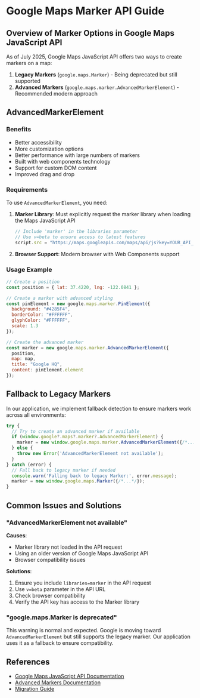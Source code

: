# Google Maps Marker API Guide

## Overview of Marker Options in Google Maps JavaScript API

As of July 2025, Google Maps JavaScript API offers two ways to create markers on a map:

1. **Legacy Markers** (`google.maps.Marker`) - Being deprecated but still supported
2. **Advanced Markers** (`google.maps.marker.AdvancedMarkerElement`) - Recommended modern approach

## AdvancedMarkerElement

### Benefits

- Better accessibility
- More customization options
- Better performance with large numbers of markers
- Built with web components technology
- Support for custom DOM content
- Improved drag and drop

### Requirements

To use `AdvancedMarkerElement`, you need:

1. **Marker Library**: Must explicitly request the marker library when loading the Maps JavaScript API
   ```javascript
   // Include 'marker' in the libraries parameter
   // Use v=beta to ensure access to latest features
   script.src = "https://maps.googleapis.com/maps/api/js?key=YOUR_API_KEY&libraries=places,marker&v=beta";
   ```

2. **Browser Support**: Modern browser with Web Components support

### Usage Example

```javascript
// Create a position
const position = { lat: 37.4220, lng: -122.0841 };

// Create a marker with advanced styling
const pinElement = new google.maps.marker.PinElement({
  background: "#4285F4",
  borderColor: "#FFFFFF",
  glyphColor: "#FFFFFF",
  scale: 1.3
});

// Create the advanced marker
const marker = new google.maps.marker.AdvancedMarkerElement({
  position,
  map: map,
  title: "Google HQ",
  content: pinElement.element
});
```

## Fallback to Legacy Markers

In our application, we implement fallback detection to ensure markers work across all environments:

```javascript
try {
  // Try to create an advanced marker if available
  if (window.google?.maps?.marker?.AdvancedMarkerElement) {
    marker = new window.google.maps.marker.AdvancedMarkerElement({/*...*/});
  } else {
    throw new Error('AdvancedMarkerElement not available');
  }
} catch (error) {
  // Fall back to legacy marker if needed
  console.warn('Falling back to legacy Marker:', error.message);
  marker = new window.google.maps.Marker({/*...*/});
}
```

## Common Issues and Solutions

### "AdvancedMarkerElement not available"

**Causes**:
- Marker library not loaded in the API request
- Using an older version of Google Maps JavaScript API
- Browser compatibility issues

**Solutions**:
1. Ensure you include `libraries=marker` in the API request
2. Use `v=beta` parameter in the API URL
3. Check browser compatibility
4. Verify the API key has access to the Marker library

### "google.maps.Marker is deprecated"

This warning is normal and expected. Google is moving toward `AdvancedMarkerElement` but still supports the legacy marker. Our application uses it as a fallback to ensure compatibility.

## References

- [Google Maps JavaScript API Documentation](https://developers.google.com/maps/documentation/javascript)
- [Advanced Markers Documentation](https://developers.google.com/maps/documentation/javascript/advanced-markers)
- [Migration Guide](https://developers.google.com/maps/documentation/javascript/advanced-markers/migration)
